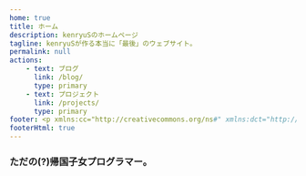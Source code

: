 ```yaml
---
home: true
title: ホーム
description: kenryuSのホームページ
tagline: kenryuSが作る本当に「最後」のウェブサイト。
permalink: null
actions:
    - text: ブログ
      link: /blog/
      type: primary
    - text: プロジェクト
      link: /projects/
      type: primary
footer: <p xmlns:cc="http://creativecommons.org/ns#" xmlns:dct="http://purl.org/dc/terms/"><a property="dct:title" rel="cc:attributionURL" href="https://kenryus.github.io/blog-vp">kenryuS</a> by <a rel="cc:attributionURL dct:creator" property="cc:attributionName" href="https://kenryus.github.io/blog-vp/about-author">kenryuS</a> is licensed under <a href="https://creativecommons.org/licenses/by-nc-sa/4.0/?ref=chooser-v1" target="_blank" rel="license noopener noreferrer" style="display:inline-block;">CC BY-NC-SA 4.0<img style="height:22px!important;margin-left:3px;vertical-align:text-bottom;" src="https://mirrors.creativecommons.org/presskit/icons/cc.svg?ref=chooser-v1" alt=""><img style="height:22px!important;margin-left:3px;vertical-align:text-bottom;" src="https://mirrors.creativecommons.org/presskit/icons/by.svg?ref=chooser-v1" alt=""><img style="height:22px!important;margin-left:3px;vertical-align:text-bottom;" src="https://mirrors.creativecommons.org/presskit/icons/nc.svg?ref=chooser-v1" alt=""><img style="height:22px!important;margin-left:3px;vertical-align:text-bottom;" src="https://mirrors.creativecommons.org/presskit/icons/sa.svg?ref=chooser-v1" alt=""></a></p>
footerHtml: true
---
```


### ただの(?)帰国子女プログラマー。
